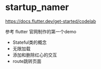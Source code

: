 # startup_namer

https://docs.flutter.dev/get-started/codelab

参考 flutter 官网制作的第一个demo
* Stateful类的概念
* 无限加载
* 添加和删除红心的交互
* route跳转页面